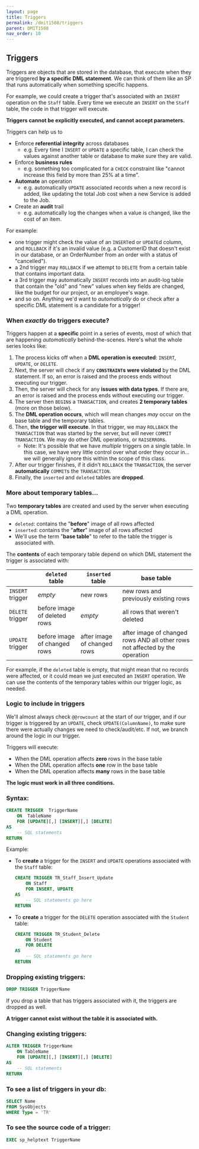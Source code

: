 ```yaml
---
layout: page
title: Triggers
permalink: /dmit1508/triggers
parent: DMIT1508
nav_order: 10
---
```


## Triggers

Triggers are objects that are stored in the database, that execute when they are triggered **by a specific DML statement**. We can think of them like an SP that runs automatically when something specific happens.

For example, we could create a trigger that's associated with an `INSERT` operation on the `Staff` table. Every time we execute an `INSERT` on the `Staff` table, the code in that trigger will execute.

**Triggers cannot be explicitly executed, and cannot accept parameters.**

Triggers can help us to
- Enforce **referential integrity** across databases
    - e.g. Every time I `INSERT` or `UPDATE` a specific table, I can check the values against another table or database to make sure they are valid.
- Enforce **business rules**
    - e.g. something too complicated for a `CHECK` constraint like "cannot increase this field by more than 25% at a time".
- **Automate** an operation
    - e.g. automatically `UPDATE` associated records when a new record is added, like updating the total Job cost when a new Service is added to the Job.
- Create an **audit** trail
    - e.g. automatically log the changes when a value is changed, like the cost of an item.

For example: 
+ one trigger might check the value of an `INSERT`ed or `UPDATE`d column, and `ROLLBACK` if it's an invalid value (e.g. a CustomerID that doesn't exist in our database, or an OrderNumber from an order with a status of "cancelled").
+ a 2nd trigger may `ROLLBACK` if we attempt to `DELETE` from a certain table that contains important data.
+ a 3rd trigger may automatically `INSERT` records into an audit-log table that contain the "old" and "new" values when key fields are changed, like the budget for our project, or an employee's wage.
+ and so on. Anything we'd want to *automatically* do or check after a specific DML statement is a candidate for a trigger!

### When *exactly* do triggers execute?
Triggers happen at a **specific** point in a series of events, most of which that are happening *automatically* behind-the-scenes. Here's what the whole series looks like:
1. The process kicks off when a **DML operation is executed**: `INSERT`, `UPDATE`, or `DELETE`.
1. Next, the server will check if any **`CONSTRAINT`s were violated** by the DML statement. If so, an error is raised and the process ends without executing our trigger.
1. Then, the server will check for any **issues with data types**. If there are, an error is raised and the process ends without executing our trigger.
1. The server then `BEGIN`s a `TRANSACTION`, and creates **2 temporary tables** (more on those below).
1. The **DML operation occurs**, which will mean changes *may* occur on the base table and the temporary tables.
1. Then, **the trigger will execute**. In that trigger, we may `ROLLBACK` the `TRANSACTION` that was started by the server, but will never `COMMIT TRANSACTION`. We may do other DML operations, or `RAISERROR`s.
    + Note: It's possible that we have *multiple* triggers on a single table. In this case, we have very little control over what order they occur in... we will generally ignore this within the scope of this class.
1. After our trigger finishes, if it didn't `ROLLBACK` the `TRANSACTION`, the server **automatically** `COMMIT`s the `TRANSACTION`.
1. Finally, the `inserted` and `deleted` tables are **dropped**.


### More about temporary tables...
Two **temporary tables** are created and used by the server when executing a DML operation.
- `deleted`: contains the "**before**" image of all rows affected
- `inserted`: contains the "**after**" image of all rows affected
- We'll use the term "**base table**" to refer to the table the trigger is associated with.

The **contents** of each temporary table depend on which DML statement the trigger is associated with:

| |  `deleted` table | `inserted` table | base table
--- | --- | --- | --- 
`INSERT` trigger | *empty* | new rows | new rows and previously existing rows
`DELETE` trigger | before image of deleted rows | *empty* | all rows that weren't deleted
`UPDATE` trigger |  before image of changed rows | after image of changed rows | after image of changed rows AND all other rows not affected by the operation

For example, if the `deleted` table is empty, that might mean that no records were affected, or it could mean we just executed an `INSERT` operation. We can use the contents of the temporary tables within our trigger logic, as needed.

### Logic to include in triggers
We'll almost always check `@@rowcount` at the start of our trigger, and if our trigger is triggered by an `UPDATE`, check `UPDATE(ColumnName)`, to make sure there were actually changes we need to check/audit/etc. If not, we branch around the logic in our trigger.

Triggers will execute:
- When the DML operation affects **zero** rows in the base table
- When the DML operation affects **one** row in the base table
- When the DML operation affects **many** rows in the base table

**The logic must work in all three conditions.**

### Syntax:
```sql
CREATE TRIGGER	TriggerName
	ON	TableName
	FOR [UPDATE][,] [INSERT][,] [DELETE]	
AS
	-- SQL statements
RETURN
```

Example:
- To **create** a trigger for the `INSERT` and `UPDATE` operations associated with the `Staff` table:
    ```sql
    CREATE TRIGGER TR_Staff_Insert_Update
        ON Staff 
        FOR INSERT, UPDATE	
    AS
        -- SQL statements go here
    RETURN
    ```

- To **create** a trigger for the `DELETE` operation associated with the `Student` table:
    ```sql
    CREATE TRIGGER TR_Student_Delete
        ON Student 
        FOR DELETE	
    AS
        -- SQL statements go here
    RETURN
    ```

### Dropping existing triggers:
```sql
DROP TRIGGER TriggerName
```
    
If you drop a table that has triggers associated with it, the triggers are dropped as well.

**A trigger cannot exist without the table it is associated with.**

### Changing existing triggers:
```sql
ALTER TRIGGER TriggerName
    ON TableName
    FOR [UPDATE][,] [INSERT][,] [DELETE]
AS
    -- SQL statements
RETURN
```

### To see a list of triggers in your db:
```sql
SELECT Name 
FROM SysObjects 
WHERE Type = 'TR'
```

### To see the source code of a trigger:
```sql
EXEC sp_helptext TriggerName
```